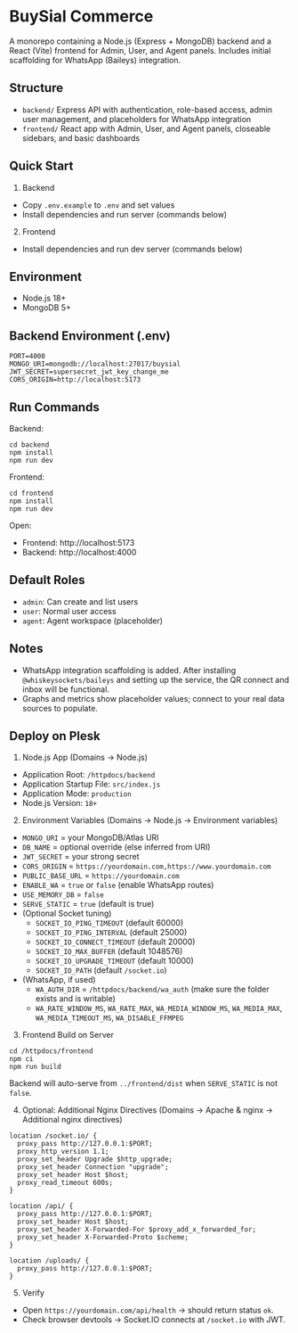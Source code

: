 # BuySial Commerce

A monorepo containing a Node.js (Express + MongoDB) backend and a React (Vite) frontend for Admin, User, and Agent panels. Includes initial scaffolding for WhatsApp (Baileys) integration.

## Structure

- `backend/` Express API with authentication, role-based access, admin user management, and placeholders for WhatsApp integration
- `frontend/` React app with Admin, User, and Agent panels, closeable sidebars, and basic dashboards

## Quick Start

1) Backend
- Copy `.env.example` to `.env` and set values
- Install dependencies and run server (commands below)

2) Frontend
- Install dependencies and run dev server (commands below)

## Environment

- Node.js 18+
- MongoDB 5+

## Backend Environment (.env)

```
PORT=4000
MONGO_URI=mongodb://localhost:27017/buysial
JWT_SECRET=supersecret_jwt_key_change_me
CORS_ORIGIN=http://localhost:5173
```

## Run Commands

Backend:
```
cd backend
npm install
npm run dev
```

Frontend:
```
cd frontend
npm install
npm run dev
```

Open:
- Frontend: http://localhost:5173
- Backend: http://localhost:4000

## Default Roles

- `admin`: Can create and list users
- `user`: Normal user access
- `agent`: Agent workspace (placeholder)

## Notes

- WhatsApp integration scaffolding is added. After installing `@whiskeysockets/baileys` and setting up the service, the QR connect and inbox will be functional.
- Graphs and metrics show placeholder values; connect to your real data sources to populate.

## Deploy on Plesk

1) Node.js App (Domains → Node.js)
- Application Root: `/httpdocs/backend`
- Application Startup File: `src/index.js`
- Application Mode: `production`
- Node.js Version: `18+`

2) Environment Variables (Domains → Node.js → Environment variables)
- `MONGO_URI` = your MongoDB/Atlas URI
- `DB_NAME` = optional override (else inferred from URI)
- `JWT_SECRET` = your strong secret
- `CORS_ORIGIN` = `https://yourdomain.com,https://www.yourdomain.com`
- `PUBLIC_BASE_URL` = `https://yourdomain.com`
- `ENABLE_WA` = `true` or `false` (enable WhatsApp routes)
- `USE_MEMORY_DB` = `false`
- `SERVE_STATIC` = `true` (default is true)
- (Optional Socket tuning)
  - `SOCKET_IO_PING_TIMEOUT` (default 60000)
  - `SOCKET_IO_PING_INTERVAL` (default 25000)
  - `SOCKET_IO_CONNECT_TIMEOUT` (default 20000)
  - `SOCKET_IO_MAX_BUFFER` (default 1048576)
  - `SOCKET_IO_UPGRADE_TIMEOUT` (default 10000)
  - `SOCKET_IO_PATH` (default `/socket.io`)
- (WhatsApp, if used)
  - `WA_AUTH_DIR` = `/httpdocs/backend/wa_auth` (make sure the folder exists and is writable)
  - `WA_RATE_WINDOW_MS`, `WA_RATE_MAX`, `WA_MEDIA_WINDOW_MS`, `WA_MEDIA_MAX`, `WA_MEDIA_TIMEOUT_MS`, `WA_DISABLE_FFMPEG`

3) Frontend Build on Server
```
cd /httpdocs/frontend
npm ci
npm run build
```
Backend will auto-serve from `../frontend/dist` when `SERVE_STATIC` is not `false`.

4) Optional: Additional Nginx Directives (Domains → Apache & nginx → Additional nginx directives)
```
location /socket.io/ {
  proxy_pass http://127.0.0.1:$PORT;
  proxy_http_version 1.1;
  proxy_set_header Upgrade $http_upgrade;
  proxy_set_header Connection "upgrade";
  proxy_set_header Host $host;
  proxy_read_timeout 600s;
}

location /api/ {
  proxy_pass http://127.0.0.1:$PORT;
  proxy_set_header Host $host;
  proxy_set_header X-Forwarded-For $proxy_add_x_forwarded_for;
  proxy_set_header X-Forwarded-Proto $scheme;
}

location /uploads/ {
  proxy_pass http://127.0.0.1:$PORT;
}
```

5) Verify
- Open `https://yourdomain.com/api/health` → should return status `ok`.
- Check browser devtools → Socket.IO connects at `/socket.io` with JWT.
